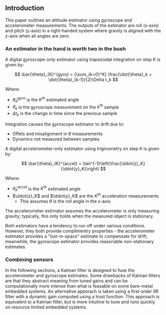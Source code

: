 ## Introduction

This paper outlines an attitude estimator using gyroscope and accelerometer measurements. The outputs of the estimator are roll (x-axis) and pitch (y-axis) in a right-handed system where gravity is aligned with the z-axis when all angles are zero.

### An estimator in the hand is worth two in the bush

A digital gyroscope-only estimator using trapezoidal integration on step $K$ is given by:

$$
\bar{\theta}_{K}^{gyro} = {\sum_{k=0}^K} \frac{\dot{\theta}_k + \dot{\theta}_{k-1}}{2}\Delta t_k
$$

Where:

* $\bar{\theta}_{K}^{gyro}$ is the $K^{th}$ estimated angle
* $\dot{\theta}_k$ is the gyroscope measurement on the $k^{th}$ sample
* $\Delta t_k$ is the change in time since the previous sample

Integration causes the gyroscope estimator to drift due to:

* Offets and misalignment in $\dot{\theta}$ measurements
* Dynamics not measured between samples

A digital accelerometer-only estimator using triginometry on step $K$ is given by:

$$
\bar{\theta}_{K}^{accel} = \tan^{-1}\left(\frac{\ddot{z}_K}{\ddot{y}_K}\right)
$$

Where:

* $\bar{\theta}_{K}^{accel}$ is the $K^{th}$ estimated angle
* $\ddot{z}_K$ and $\ddot{y}_K$ are the $K^{th}$ acceleration measurements
  * This assumes $\theta$ is the roll angle in the x-axis

The accelerometer estimator assumes the accelerometer is only measuring gravity; typically, this only holds when the measured object is stationary.

Both estimators have a tendency to run off under various conditions. However, they both provide complimentry properties - the accelerometer estimator provides a "lost-in-space" estimate to compensate for drift; meanwhile, the gyroscope estimator provides reasonable non-stationary estimates.

### Combining sensors

In the following sections, a Kalman filter is designed to fuse the accelerometer and gyroscope estimates. Some drawbacks of Kalman filters are that they abstract meaning from tuned gains and can be computationally more intense than what is feasable on some bare-metal embedded systems. An alternative apporach is taken using a first-order IIR filter with a dynamic gain computed using a trust function. This approach is equivalent to a Kalman filter, but is more intuitive to tune and runs quickly on resource limited embedded systems.
